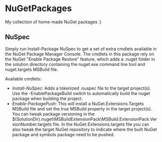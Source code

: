 NuGetPackages
=============

My collection of home-made NuGet packages :)

NuSpec
------
Simply run Install-Package NuSpec to get a set of extra cmdlets available in the NuGet Package Manager Console.
The cmdlets in this package rely on the NuGet "Enable Package Restore" feature, which adds a .nuget folder in the solution directory containing the nuget.exe command line tool and nuget.targets MSBuild file.

Available cmdlets:
- *Install-NuSpec*: Adds a tokenized .nuspec file to the target project(s). Use the -EnablePackageBuild switch to automatically build the nuget package when building the project.
- *Enable-PackagePush*: This will install a NuGet.Extensions.Targets MSBuild file and set the <PushPackage>true</PushPackage> MSBuild property in the target project(s). You can tweak package versioning in the $(SolutionDir)\.nuget\MSBuildExtensionPack\MSBuild.ExtensionPack.VersionNumber.targets file. In the NuGet.Extensions.targets file you can also tweak the target NuGet repository to indicate where the built NuGet package and symbols package need to be pushed.